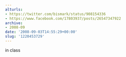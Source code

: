 ```yaml
---
alturls:
- https://twitter.com/bismark/status/908154336
- https://www.facebook.com/17803937/posts/26547347922
archive:
- 2008-09
date: '2008-09-03T14:55:29+00:00'
slug: '1220453729'
---
```


in class

